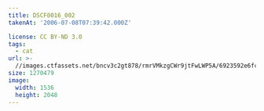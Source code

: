 ```yaml
---
title: DSCF0016_002
takenAt: '2006-07-08T07:39:42.000Z'

license: CC BY-ND 3.0
tags:
  - cat
url: >-
  //images.ctfassets.net/bncv3c2gt878/rmrVMkzgCWr9jtFwLWP5A/6923592e6fc555b47a583b617357db21/dscf0016_002_4559762405_o
size: 1270479
image:
  width: 1536
  height: 2048
---
```

